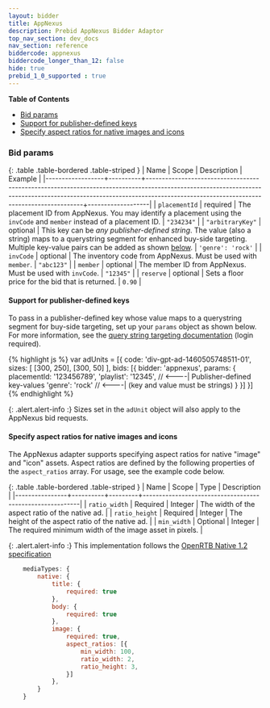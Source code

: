 ```yaml
---
layout: bidder
title: AppNexus
description: Prebid AppNexus Bidder Adaptor
top_nav_section: dev_docs
nav_section: reference
biddercode: appnexus
biddercode_longer_than_12: false
hide: true
prebid_1_0_supported : true
---
```


**Table of Contents**

- [Bid params](#appnexus-bid-params)
- [Support for publisher-defined keys](#appnexus-pub-keys)
- [Specify aspect ratios for native images and icons](#appnexus-aspect-ratios)

<a name="appnexus-bid-params" />

### Bid params

{: .table .table-bordered .table-striped }
| Name             | Scope    | Description                                                                                                                                                                                                          | Example           |
|------------------+----------+----------------------------------------------------------------------------------------------------------------------------------------------------------------------------------------------------------------------+-------------------|
| `placementId`    | required | The placement ID from AppNexus.  You may identify a placement using the `invCode` and `member` instead of a placement ID.                                                                                            | `"234234"`        |
| `"arbitraryKey"` | optional | This key can be *any publisher-defined string*. The value (also a string) maps to a querystring segment for enhanced buy-side targeting. Multiple key-value pairs can be added as shown [below](#appnexus-pub-keys). | `'genre': 'rock'` |
| `invCode`        | optional | The inventory code from AppNexus. Must be used with `member`.                                                                                                                                                        | `"abc123"`        |
| `member`         | optional | The member ID  from AppNexus. Must be used with `invCode`.                                                                                                                                                           | `"12345"`         |
| `reserve`        | optional | Sets a floor price for the bid that is returned.                                                                                                                                                                     | `0.90`            |

<a name="appnexus-pub-keys" />

#### Support for publisher-defined keys

To pass in a publisher-defined key whose value maps to a querystring segment for buy-side targeting, set up your `params` object as shown below.  For more information, see the [query string targeting documentation](https://wiki.appnexus.com/x/7oCzAQ) (login required).

{% highlight js %}
var adUnits = [{
    code: 'div-gpt-ad-1460505748511-01',
    sizes: [
        [300, 250],
        [300, 50]
    ],
    bids: [{
        bidder: 'appnexus',
        params: {
            placementId: '123456789',
            'playlist': '12345', // <----| Publisher-defined key-values
            'genre': 'rock'      // <----| (key and value must be strings)
        }
    }]
}]
{% endhighlight %}

{: .alert.alert-info :}
Sizes set in the `adUnit` object will also apply to the AppNexus bid requests.

<a name="appnexus-aspect-ratios" />

#### Specify aspect ratios for native images and icons

The AppNexus adapter supports specifying aspect ratios for native "image" and "icon" assets. Aspect ratios are defined by the following properties of the `aspect_ratios` array.  For usage, see the example code below.

{: .table .table-bordered .table-striped }
| Name           | Scope    | Type    | Description                                              |
|----------------+----------+---------+----------------------------------------------------------|
| `ratio_width`  | Required | Integer | The width of the aspect ratio of the native ad.          |
| `ratio_height` | Required | Integer | The height of the aspect ratio of the native ad.         |
| `min_width`    | Optional | Integer | The required minimum width of the image asset in pixels. |

{: .alert.alert-info :}
This implementation follows the [OpenRTB Native 1.2 specification](https://www.iab.com/wp-content/uploads/2017/04/OpenRTB-Native-Ads-Specification-Draft_1.2_2017-04.pdf)

```javascript
    mediaTypes: {
        native: {
            title: {
                required: true
            },
            body: {
                required: true
            },
            image: {
                required: true,
                aspect_ratios: [{
                    min_width: 100,
                    ratio_width: 2,
                    ratio_height: 3,
                }]
            },
        }
    }
```
